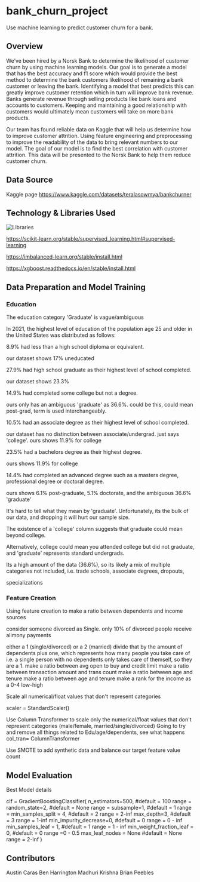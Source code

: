 # bank_churn_project
Use machine learning to predict customer churn for a bank.

## Overview

We’ve been hired by a Norsk Bank to determine the likelihood of customer churn by using machine learning models. Our goal is to generate a model that has the best accuracy and f1 score which would provide the best method to determine the bank customers likelihood of remaining a bank customer or leaving the bank. Identifying a model that best predicts this can greatly improve customer retention which in turn will improve bank revenue. Banks generate revenue through selling products like bank loans and accounts to customers. Keeping and maintaining a good relationship with customers would ultimately mean customers will take on more bank products. 

Our team has found reliable data on Kaggle that will help us determine how to improve customer attrition. Using feature engineering and preprocessing to improve the readability of the data to bring relevant numbers to our model. The goal of our model is to find the best correlation with customer attrition. This data will be presented to the Norsk Bank to help them reduce customer churn. 


## Data Source
Kaggle page
https://www.kaggle.com/datasets/teralasowmya/bankchurner

## Technology & Libraries Used

![Libraries](https://github.com/carasaj/bank_churn_project/blob/main/Resources/Libraries.PNG) 

https://scikit-learn.org/stable/supervised_learning.html#supervised-learning

https://imbalanced-learn.org/stable/install.html

https://xgboost.readthedocs.io/en/stable/install.html


## Data Preparation and Model Training

### Education

The education category 'Graduate' is vague/ambiguous 

In 2021, the highest level of education of the population age 25 and older in the United States was distributed as follows: 

  8.9% had less than a high school diploma or equivalent.
    
  our dataset shows 17% uneducated
        
  27.9% had high school graduate as their highest level of school completed. 
    
  our dataset shows 23.3%
        
  14.9% had completed some college but not a degree.
    
  ours only has an ambiguous 'graduate' as 36.6%. could be this, could mean post-grad, term is used interchangeably.
        
  10.5% had an associate degree as their highest level of school completed.
  
  our dataset has no distinction between associate/undergrad. just says 'college'. ours shows 11.9% for college 
        
  23.5% had a bachelors degree as their highest degree.
   
  ours shows 11.9% for college
        
  14.4% had completed an advanced degree such as a masters degree, professional degree or doctoral degree. 
    
  ours shows 6.1% post-graduate, 5.1% doctorate, and the ambiguous 36.6% 'graduate'
        
  It's hard to tell what they mean by 'graduate'. Unfortunately, its the bulk of our data, and dropping it will hurt our sample size. 

  The existence of a 'college' column suggests that graduate could mean beyond college. 
   
  Alternatively, college could mean you attended college but did not graduate, and 'graduate' represents standard undergrads.
        
   Its a high amount of the data (36.6%), so its likely a mix of multiple categories not included, i.e. trade schools, associate degrees, dropouts,

   specializations


### Feature Creation

Using feature creation to make a ratio between dependents and income sources

consider someone divorced as Single. only 10% of divorced people receive alimony payments

either a 1 (single/divorced) or a 2 (married)
divide that by the amount of dependents plus one, which represents how many people you take care of
        i.e. a single person with no dependents only takes care of themself, so they are a 1.
make a ratio between avg open to buy and credit limit
make a ratio between transaction amount and trans count
make a ratio between age and tenure
make a ratio between age and tenure
make a rank for the income as a 0-4 low-high
        
Scale all numerical/float values that don't represent categories

scaler = StandardScaler()

Use Column Transformer to scale only the numerical/float values that don't
represent categories (male/female, married/single/divorced)
Going to try and remove all things related to Edu/age/dependents, see what happens
col_tran= ColumnTransformer

Use SMOTE to add synthetic data and balance our target feature value count



## Model Evaluation

Best Model details

clf = GradientBoostingClassifier(
n_estimators=500,    #default = 100    range =
random_state=2,     #default = None   range =
subsample=1,     #default = 1   range =
min_samples_split = 4,      #default = 2   range = 2-inf
max_depth=3,  #default = 3    range = 1-inf
min_impurity_decrease=0,    #default = 0    range = 0 - inf
min_samples_leaf = 1,            #default = 1   range = 1 - inf
min_weight_fraction_leaf = 0,     #default = 0   range =0 - 0.5
max_leaf_nodes = None     #default = None   range = 2-inf
)


## Contributors

Austin Caras
Ben Harrington
Madhuri Krishna
Brian Peebles

